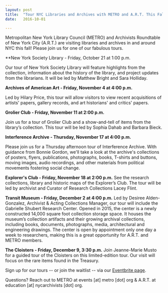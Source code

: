 ```yaml
---
layout: post
title:  "Tour NYC Libraries and Archives with METRO and A.R.T. This Fall"
date:   2016-10-01

---
```

Metropolitan New York Library Council (METRO) and Archivists Roundtable of New York City (A.R.T.) are visiting libraries and archives in and around NYC this fall! Please join us for one of our fabulous tours.



**New York Society Library - Friday, October 21 at 1:00 p.m.

Our tour of New York Society Library will feature highlights from the collection, information about the history of the library, and project updates from the librarians. It will be led by Matthew Bright and Sara Holliday.



**Archives of American Art - Friday, November 4 at 4:00 p.m.**

Led by Hilary Price, this tour will allow visitors to view recent acquisitions of artists' papers, gallery records, and art historians' and critics' papers.



**Grolier Club - Friday, November 11 at 2:00 p.m.**

Join us for a tour of Grolier Club and a show-and-tell of items from the library’s collection. This tour will be led by Sophia Dahab and Barbara Bieck.



**Interference Archive - Thursday, November 17 at 4:00 p.m.**

Please join us for a Thursday afternoon tour of Interference Archive. With guidance from Bonnie Gordon, we'll take a look at the archive's collections of posters, flyers, publications, photographs, books, T-shirts and buttons, moving images, audio recordings, and other materials from political movements fostering social change.



**Explorer's Club - Friday, November 18 at 2:00 p.m.**
See the research collections, library and historic maps of the Explorer’s Club. The tour will be led by archivist and Curator of Research Collections Lacey Flint.



**Transit Museum - Friday, December 2 at 4:00 p.m.**
Led by Desiree Alden-Gonzalez, Archivist & Acting Collections Manager, our tour will include the Gabrielle Shubert Research Center. Opened in 2015, the center is a newly constructed 14,000 square foot collection storage space. It houses the museum’s collection artifacts and their growing archival collections, including books, documents, photographs, media, architectural and engineering drawings. The center is open by appointment only one day a week to researchers, making this is a great opportunity for A.R.T. and METRO members.



**The Cloisters - Friday, December 9, 3:30 p.m.**
Join Jeanne-Marie Musto for a guided tour of the Cloisters on this limited-edition tour. Our visit will focus on the rare items found in the Treasury.



Sign up for our tours -- or join the waitlist -- via our [Eventbrite page](http://www.eventbrite.com/o/metropolitan-new-york-library-council-8929654067).

Questions? Reach out to METRO at events [at] metro [dot] org & A.R.T. at education [at] nycarchivists [dot] org.

